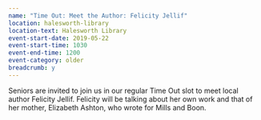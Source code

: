 ```yaml
---
name: "Time Out: Meet the Author: Felicity Jellif"
location: halesworth-library
location-text: Halesworth Library
event-start-date: 2019-05-22
event-start-time: 1030
event-end-time: 1200
event-category: older
breadcrumb: y
---
```


Seniors are invited to join us in our regular Time Out slot to meet local author Felicity Jellif. Felicity will be talking about her own work and that of her mother, Elizabeth Ashton, who wrote for Mills and Boon.
